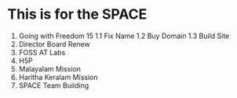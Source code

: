 # This is for the SPACE
1. Going with Freedom 15
1.1 Fix Name
1.2 Buy Domain
1.3 Build Site
2. Director Board Renew
3. FOSS AT Labs
4. H5P
5. Malayalam Mission
6. Haritha Keralam Mission
7. SPACE Team Building
